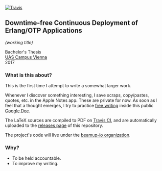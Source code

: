 [![Travis](https://img.shields.io/travis/albertzak/bachelor-thesis.svg)](https://travis-ci.org/albertzak/bachelor-thesis)

## Downtime-free Continuous Deployment of Erlang/OTP Applications

*(working title)*

Bachelor's Thesis<br>
[UAS Campus Vienna](https://www.fh-campuswien.ac.at/en/)<br>
2017

### What is this about?

This is the first time I attempt to write a somewhat larger work.

Whenever I discover something interesting, I save scraps, copy/pastes, quotes, etc. in the Apple Notes app. These are private for now. As soon as I feel that a thought emerges, I try to practice [free writing](https://en.wikipedia.org/wiki/Free_writing) inside this public [Google Doc](https://docs.google.com/document/d/1A2W1z9SY6Gm4ViYGpnO77m-5yJ29KECTWJvy6sMa7h4/edit?usp=sharing).

The LaTeX sources are compiled to PDF on [Travis CI](https://travis-ci.org/albertzak/bachelor-thesis), and are automatically uploaded to the [releases page](https://github.com/albertzak/bachelor-thesis/releases) of this repository.


The project's code will live under the [beamup-io organization](https://github.com/beamup-io).

### Why?

- To be held accountable.
- To improve my writing.
